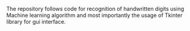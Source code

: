 The repository follows code for recognition of handwritten digits using Machine learning algorithm and most importantly the usage of Tkinter library for gui interface.
